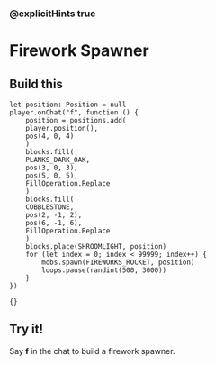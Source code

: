 ### @explicitHints true

# Firework Spawner

## Build this

```blocks
let position: Position = null
player.onChat("f", function () {
    position = positions.add(
    player.position(),
    pos(4, 0, 4)
    )
    blocks.fill(
    PLANKS_DARK_OAK,
    pos(3, 0, 3),
    pos(5, 0, 5),
    FillOperation.Replace
    )
    blocks.fill(
    COBBLESTONE,
    pos(2, -1, 2),
    pos(6, -1, 6),
    FillOperation.Replace
    )
    blocks.place(SHROOMLIGHT, position)
    for (let index = 0; index < 99999; index++) {
        mobs.spawn(FIREWORKS_ROCKET, position)
        loops.pause(randint(500, 3000))
    }
})
```

```template
{}
```

## Try it!

Say **f** in the chat to build a firework spawner.